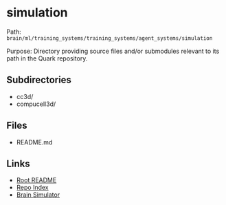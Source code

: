 # simulation

Path: `brain/ml/training_systems/training_systems/agent_systems/simulation`

Purpose: Directory providing source files and/or submodules relevant to its path in the Quark repository.

## Subdirectories
- cc3d/
- compucell3d/

## Files
- README.md

## Links
- [Root README](../../../../../README.md)
- [Repo Index](../../../../../repo_index.json)
- [Brain Simulator](../../../../../brain/architecture/brain_simulator.py)

